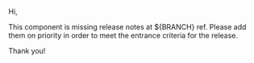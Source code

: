 Hi, </br>

This component is missing release notes at ${BRANCH} ref. Please add them on priority in order to meet the entrance criteria for the release.

Thank you!
